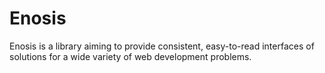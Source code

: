 # Enosis

Enosis is a library aiming to provide consistent, easy-to-read interfaces of solutions for a wide variety of web development problems.